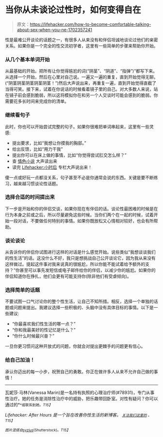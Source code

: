 # 当你从未谈论过性时，如何变得自在

> 原文：<https://lifehacker.com/how-to-become-comfortable-talking-about-sex-when-you-ne-1702357241>

性是最难公开谈论的话题之一，有很多人从来没有和伴侣坦诚地谈论过他们的亲密关系。如果你是一个完全的性交流初学者，这里有一些简单的步骤来帮助你开始。



### 从几个基本单词开始

从最基础的开始。把所有让你觉得尴尬的词(“阴茎”、“阴道”、“指弹”)”都写下来。从选择一个开始，然后在心里对自己说。一遍又一遍的重复，直到开始觉得无聊。(“阴茎阴茎阴茎阴茎阴茎！”)然后大声说出来，再重复一遍，直到开始觉得直截了当得可笑。接下来，试着在你说话的时候看着镜子里的自己。对大多数人来说，站在镜子前会感到脆弱，所以这将模拟你在和另一个人交谈时可能会感到的脆弱。你需要花多长时间来完成你的清单。

### 继续看句子

此时，你也可以开始尝试完整的句子。如果你很难把单词串起来，这里有一些灵感:

*   提出要求，比如“我想让你摸我的胸部。”
*   给出反馈，比如“用力干我”
*   提出你可以在床上做的事情，比如“你觉得尝试肛交怎么样？”
*   查 [情色小说](https://www.lelo.com/blog/erotic-fantasies/) 大声读出来
*   读完 [Lifehacker:小时后](http://afterhours.lifehacker.com/) 专栏大声说出来！

傻一点或好玩一点都没关系，句子甚至不必是你通常会说的东西。关键是要不断练习，越来越习惯谈论性话题。

### 选择合适的时间提出来

下一步是开始和你的伴侣交谈，如果你现在有伴侣的话。谈论性最困难的时候是在行为本身之前或之后，所以尽量避免这些时候。当你们两个在一起的时候，试着开始一段对话，不要做任何特别的事情。如果你既放松又心情相对较好，也会有所帮助。

### 谈论谈论

从告诉你的伴侣你试图进行这样的对话是什么感觉开始。说些类似“我想谈谈我们的性生活”的话。这没什么不好，我只是想挑战自己公开谈论它，因为我从来没有这样做过。提起这件事对我来说真的很尴尬，所以你能不能试着给予额外的支持？”你甚至可以事先发短信或电子邮件给你的伴侣，以减少你的尴尬。如果你的伴侣知道你在挣扎，他们会更有可能支持你(除非他们有受虐倾向)。

### 选择简单的话题

不要试图一口气讨论你的整个性生活，让自己不知所措。相反，选择一个单独的话题或问题来提出。我建议选择一些积极的、头脑中没有具体目标的事情。以下是一些建议:

*   “你最喜欢我们性生活的哪一点？”
*   “你和我最美好的性记忆是什么？”
*   “你什么时候最兴奋？”

一旦你更习惯问这种开放式的问题，你就会对提出更棘手的问题更有信心。

### 给自己加油！

承认你迈出的每一小步，祝贺自己的勇敢。你正在做许多人从来不允许自己做的事情！

* * *

瓦妮莎·马林(Vanessa Marin)是一名持有执照的心理治疗师(#78931)，专门从事性治疗。她的任务是消除性治疗中的威胁，把乐趣带回卧室。对性有疑问？你可以通过的[<small></small>](mailto:Vanessa.Marin@Lifehacker.com)*<small>*或联系到她。*T15】</small>*

*Lifehacker: After Hours 是一个旨在改善你性生活的新博客。 [<small>*关注我们这里的*</small>](https://twitter.com/LHAfterHours) <small>*。*T15】</small>*

*<small>*图片混搭自*</small>[<small>*syzius*</small>](http://www.shutterstock.com/pic-24248590/stock-photo-passionate-woman-s-lips-with-talk-bubble-and-space-for-your-text-rastered-image-vector-format-in.html?src=so_76V0Ai-uTcEN13qAGzQ-5-0)<small>*(Shutterstock)。*T15】</small>*